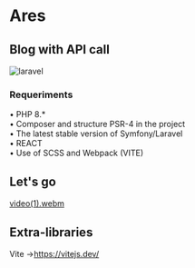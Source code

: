 # Ares

## Blog with API call 
![laravel](https://github.com/rivara/Vulcano/assets/3527499/9fe8edc8-fa21-47ba-a686-cfa92a0b0c0a)

### Requeriments
• PHP 8.* <br>
• Composer and structure PSR-4 in the project<br>
• The latest stable version of Symfony/Laravel<br>
• REACT<br>
• Use of SCSS and Webpack (VITE)<br>

## Let's go 
[video(1).webm](https://github.com/rivara/Mars/blob/main/video.webm)

## Extra-libraries
Vite ->https://vitejs.dev/

